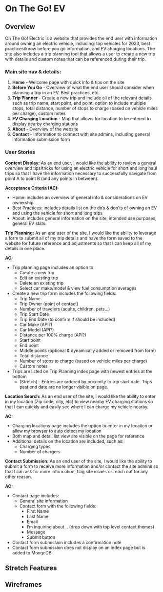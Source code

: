 # On The Go! EV

## Overview

On The Go! Electric is a website that provides the end user with information around owning an electric vehicle, including: top vehicles for 2023, best practices/know before you go information, and EV charging locations. The site also includes a trip planning tool that allows a user to create a new trip with details and custom notes that can be referenced  during their trip.

### Main site nav & details:

1. **Home** - Welcome page with quick info & tips on the site
2. **Before You Go** - Overview of what the end user should consider when planning a trip in an EV. Best practices, etc.
3. **Trip Planner** - Create a new trip and include all of the relevant details, such as trip name, start point, end point, option to include multiple stops, total distance, number of stops to charge (based on vehicle miles per charge), custom notes
4. **EV Charging Location** - Map that allows for location to be entered to display nearby charging stations
5. **About** - Overview of the website
6. **Contact** - Information to connect with site admins, including general information submission form

### User Stories

**Content Display:**
As an end user, I would like the ability to review a general overview and tips/tricks for using an electric vehicle for short and long haul trips so that I have the information necessary to successfully navigate from point A to point B (and any points in between).

**Acceptance Criteria (AC):**
- Home: includes an overview of general info & considerations on EV ownership
- Best Practices: includes details list on the do’s & don’ts of owning an EV and using the vehicle for short and long trips
- About: includes general information on the site, intended use purposes, general EV stats.

**Trip Planning:**
As an end user of the site, I would like the ability to leverage a form to submit all of my trip details and have the form saved to the website for future reference and adjustments so that I can keep all of my details in one place.

**AC:**
- Trip planning page includes an option to:
  - Create a new trip
  - Edit an existing trip
  - Delete an existing trip
  - Select car make/model & view fuel consumption averages
- Create a new trip form includes the following fields:
  - Trip Name
  - Trip Owner (point of contact)
  - Number of travelers (adults, children, pets…)
  - Trip Start Date
  - Trip End Date (to confirm if should be included)
  - Car Make (API?)
  - Car Model (API?)
  - Distance per 100% charge (API?)
  - Start point
  - End point
  - Middle points (optional & dynamically added or removed from form)
  - Total distance
  - Number of stops to charge (based on vehicle miles per charge)
  - Custom notes
- Trips are listed on Trip Planning index page with newest entries at the bottom
  - (Stretch) - Entries are ordered by proximity to trip start date. Trips past end date are no longer visible on page.
 
**Location Search:**
As an end user of the site, I would like the ability to enter in my location (Zip code, city, etc) to view nearby EV charging stations so that I can quickly and easily see where I can charge my vehicle nearby.

**AC:**
- Charging locations page includes the option to enter in my location or allow my browser to auto detect my location
- Both map and detail list view are visible on the page for reference
- Additional details on the location are included, such as:
  - Charging types
  - Number of chargers

**Contact Submission:**
As an end user of the site, I would like the ability to submit a form to receive more information and/or contact the site admins so that I can ask for more information, flag site issues or reach out for any other reason.

**AC:**
- Contact page includes:
  - General site information
  - Contact form with the following fields:
    - First Name
    - Last Name
    - Email
    - I’m inquiring about… (drop down with top level contact themes)
    - Message
    - Submit button
- Contact form submission includes a confirmation note
- Contact form submission does not display on an index page but is added to MongoDB

## Stretch Features

## Wireframes


